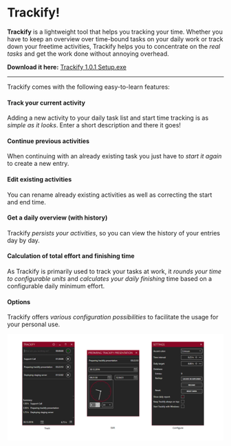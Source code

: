 Trackify!
===================

**Trackify** is a lightweight tool that helps you tracking your time. Whether you have to keep an overview over time-bound tasks on your daily work or track down your freetime activities, Trackify helps you to concentrate on the _real tasks_ and get the work done without annoying overhead. 

__Download it here:__ [Trackify 1.0.1 Setup.exe](https://github.com/Horizon0156/Trackify/releases/download/v1.0.1_time_tracker/Trackify.Setup.1.0.1.exe)

----------
Trackify comes with the following easy-to-learn features:

#### Track your current activity
Adding a new activity to your daily task list and start time tracking is as _simple as it looks_. Enter a short description and there it goes!

#### Continue previous activities
When continuing with an already existing task you just have to _start it again_ to create a new entry.

#### Edit existing activities
You can rename already existing activities as well as correcting the start and end time.

#### Get a daily overview (with history)
Trackify _persists your activities_, so you can view the history of your entries day by day.

#### Calculation of total effort and finishing time
As Trackify is primarily used to track your tasks at work, it _rounds your time to configurable units_ and _calculates your daily finishing_ time based on a configurable daily minimum effort.

#### Options
Trackify offers _various configuration possibilities_ to facilitate the usage for your personal use.

![overview](/images/summary.png)
